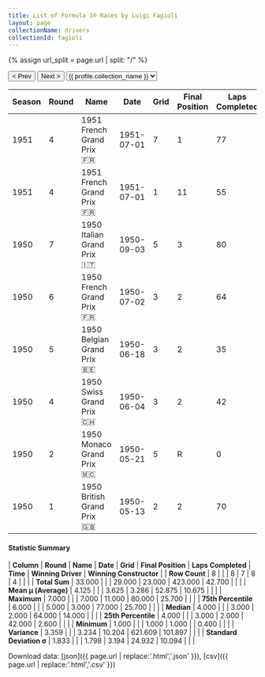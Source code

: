 ```yaml
---
title: List of Formula 1® Races by Luigi Fagioli
layout: page
collectionName: drivers
collectionId: fagioli
---
```


{% assign url_split = page.url | split: "/" %}
<div id="collection-navigation">
<button onclick="selector.options[selector.selectedIndex-1].value && (window.location = selector.options[selector.selectedIndex-1].value);">&lt; Prev</button>
<button onclick="selector.options[selector.selectedIndex+1].value && (window.location = selector.options[selector.selectedIndex+1].value);">Next &gt;</button>
<select id="selector" onchange="this.options[this.selectedIndex].value && (window.location = this.options[this.selectedIndex].value);">
  {% for collectionId in site.data[page.collectionName].refs %}
    {% if collectionId == page.collectionId %}
      {% assign selected = "selected" %}
    {% else %}
      {% assign selected = "" %}
    {% endif %}
    {% assign profile = site.data[page.collectionName][collectionId].profile %}
    <option value="/f1/{{ page.collectionName }}/{{ collectionId }}/{{ url_split[4] }}" {{ selected }}>{{ profile.collection_name }}</option>
  {% endfor %}
</select>
</div>

| Season | Round | Name | Date | Grid | Final Position | Laps Completed | Time | Winning Driver | Winning Constructor |
|--|--|--|--|--|--|--|--|--|--|
| 1951 | 4 | 1951 French Grand Prix 🇫🇷 | 1951-07-01 | 7 | 1 | 77 | 3:22:11.0 | Juan Fangio 🇦🇷 | Alfa Romeo 🇮🇹 |
| 1951 | 4 | 1951 French Grand Prix 🇫🇷 | 1951-07-01 | 1 | 11 | 55 |   | Juan Fangio 🇦🇷 | Alfa Romeo 🇮🇹 |
| 1950 | 7 | 1950 Italian Grand Prix 🇮🇹 | 1950-09-03 | 5 | 3 | 80 | +1:35.6 | Nino Farina 🇮🇹 | Alfa Romeo 🇮🇹 |
| 1950 | 6 | 1950 French Grand Prix 🇫🇷 | 1950-07-02 | 3 | 2 | 64 | +25.7 | Juan Fangio 🇦🇷 | Alfa Romeo 🇮🇹 |
| 1950 | 5 | 1950 Belgian Grand Prix 🇧🇪 | 1950-06-18 | 3 | 2 | 35 | +14.0 | Juan Fangio 🇦🇷 | Alfa Romeo 🇮🇹 |
| 1950 | 4 | 1950 Swiss Grand Prix 🇨🇭 | 1950-06-04 | 3 | 2 | 42 | +0.4 | Nino Farina 🇮🇹 | Alfa Romeo 🇮🇹 |
| 1950 | 2 | 1950 Monaco Grand Prix 🇲🇨 | 1950-05-21 | 5 | R | 0 |   | Juan Fangio 🇦🇷 | Alfa Romeo 🇮🇹 |
| 1950 | 1 | 1950 British Grand Prix 🇬🇧 | 1950-05-13 | 2 | 2 | 70 | +2.6 | Nino Farina 🇮🇹 | Alfa Romeo 🇮🇹 |

#### Statistic Summary

| **Column** | **Round** | **Name** | **Date** | **Grid** | **Final Position** | **Laps Completed** | **Time** | **Winning Driver** | **Winning Constructor** |
| **Row Count** | 8 |  |  | 8 | 7 | 8 | 4 |  |  |
| **Total Sum** | 33.000 |  |  | 29.000 | 23.000 | 423.000 | 42.700 |  |  |
| **Mean μ (Average)** | 4.125 |  |  | 3.625 | 3.286 | 52.875 | 10.675 |  |  |
| **Maximum** | 7.000 |  |  | 7.000 | 11.000 | 80.000 | 25.700 |  |  |
| **75th Percentile** | 6.000 |  |  | 5.000 | 3.000 | 77.000 | 25.700 |  |  |
| **Median** | 4.000 |  |  | 3.000 | 2.000 | 64.000 | 14.000 |  |  |
| **25th Percentile** | 4.000 |  |  | 3.000 | 2.000 | 42.000 | 2.600 |  |  |
| **Minimum** | 1.000 |  |  | 1.000 | 1.000 |  | 0.400 |  |  |
| **Variance** | 3.359 |  |  | 3.234 | 10.204 | 621.609 | 101.897 |  |  |
| **Standard Deviation σ** | 1.833 |  |  | 1.798 | 3.194 | 24.932 | 10.094 |  |  |

Download data: [json]({{ page.url | replace:'.html','.json' }}), [csv]({{ page.url | replace:'.html','.csv' }})
